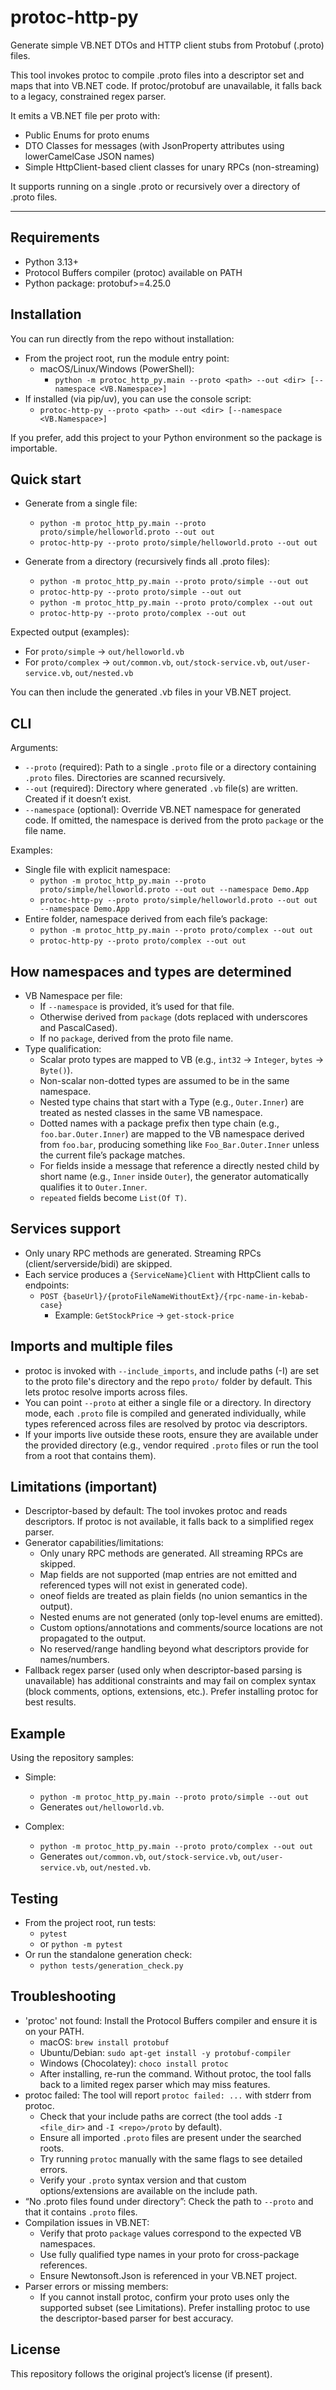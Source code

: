 # protoc-http-py

Generate simple VB.NET DTOs and HTTP client stubs from Protobuf (.proto) files.

This tool invokes protoc to compile .proto files into a descriptor set and maps that into VB.NET code. If protoc/protobuf are unavailable, it falls back to a legacy, constrained regex parser.

It emits a VB.NET file per proto with:
- Public Enums for proto enums
- DTO Classes for messages (with JsonProperty attributes using lowerCamelCase JSON names)
- Simple HttpClient-based client classes for unary RPCs (non-streaming)

It supports running on a single .proto or recursively over a directory of .proto files.

---

## Requirements
- Python 3.13+
- Protocol Buffers compiler (protoc) available on PATH
- Python package: protobuf>=4.25.0

## Installation
You can run directly from the repo without installation:

- From the project root, run the module entry point:
  - macOS/Linux/Windows (PowerShell):
    - `python -m protoc_http_py.main --proto <path> --out <dir> [--namespace <VB.Namespace>]`
- If installed (via pip/uv), you can use the console script:
  - `protoc-http-py --proto <path> --out <dir> [--namespace <VB.Namespace>]`

If you prefer, add this project to your Python environment so the package is importable.

## Quick start

- Generate from a single file:
  - `python -m protoc_http_py.main --proto proto/simple/helloworld.proto --out out`
  - `protoc-http-py --proto proto/simple/helloworld.proto --out out`

- Generate from a directory (recursively finds all .proto files):
  - `python -m protoc_http_py.main --proto proto/simple --out out`
  - `protoc-http-py --proto proto/simple --out out`
  - `python -m protoc_http_py.main --proto proto/complex --out out`
  - `protoc-http-py --proto proto/complex --out out`

Expected output (examples):
- For `proto/simple` → `out/helloworld.vb`
- For `proto/complex` → `out/common.vb`, `out/stock-service.vb`, `out/user-service.vb`, `out/nested.vb`

You can then include the generated .vb files in your VB.NET project.

## CLI

Arguments:
- `--proto` (required): Path to a single `.proto` file or a directory containing `.proto` files. Directories are scanned recursively.
- `--out` (required): Directory where generated `.vb` file(s) are written. Created if it doesn’t exist.
- `--namespace` (optional): Override VB.NET namespace for generated code. If omitted, the namespace is derived from the proto `package` or the file name.

Examples:
- Single file with explicit namespace:
  - `python -m protoc_http_py.main --proto proto/simple/helloworld.proto --out out --namespace Demo.App`
  - `protoc-http-py --proto proto/simple/helloworld.proto --out out --namespace Demo.App`
- Entire folder, namespace derived from each file’s package:
  - `python -m protoc_http_py.main --proto proto/complex --out out`
  - `protoc-http-py --proto proto/complex --out out`

## How namespaces and types are determined
- VB Namespace per file:
  - If `--namespace` is provided, it’s used for that file.
  - Otherwise derived from `package` (dots replaced with underscores and PascalCased).
  - If no `package`, derived from the proto file name.
- Type qualification:
  - Scalar proto types are mapped to VB (e.g., `int32` → `Integer`, `bytes` → `Byte()`).
  - Non-scalar non-dotted types are assumed to be in the same namespace.
  - Nested type chains that start with a Type (e.g., `Outer.Inner`) are treated as nested classes in the same VB namespace.
  - Dotted names with a package prefix then type chain (e.g., `foo.bar.Outer.Inner`) are mapped to the VB namespace derived from `foo.bar`, producing something like `Foo_Bar.Outer.Inner` unless the current file’s package matches.
  - For fields inside a message that reference a directly nested child by short name (e.g., `Inner` inside `Outer`), the generator automatically qualifies it to `Outer.Inner`.
  - `repeated` fields become `List(Of T)`.

## Services support
- Only unary RPC methods are generated. Streaming RPCs (client/serverside/bidi) are skipped.
- Each service produces a `{ServiceName}Client` with HttpClient calls to endpoints:
  - `POST {baseUrl}/{protoFileNameWithoutExt}/{rpc-name-in-kebab-case}`
    - Example: `GetStockPrice` -> `get-stock-price`

## Imports and multiple files
- protoc is invoked with `--include_imports`, and include paths (-I) are set to the proto file's directory and the repo `proto/` folder by default. This lets protoc resolve imports across files.
- You can point `--proto` at either a single file or a directory. In directory mode, each `.proto` file is compiled and generated individually, while types referenced across files are resolved by protoc via descriptors.
- If your imports live outside these roots, ensure they are available under the provided directory (e.g., vendor required `.proto` files or run the tool from a root that contains them).

## Limitations (important)
- Descriptor-based by default: The tool invokes protoc and reads descriptors. If protoc is not available, it falls back to a simplified regex parser.
- Generator capabilities/limitations:
  - Only unary RPC methods are generated. All streaming RPCs are skipped.
  - Map fields are not supported (map entries are not emitted and referenced types will not exist in generated code).
  - oneof fields are treated as plain fields (no union semantics in the output).
  - Nested enums are not generated (only top-level enums are emitted).
  - Custom options/annotations and comments/source locations are not propagated to the output.
  - No reserved/range handling beyond what descriptors provide for names/numbers.
- Fallback regex parser (used only when descriptor-based parsing is unavailable) has additional constraints and may fail on complex syntax (block comments, options, extensions, etc.). Prefer installing protoc for best results.

## Example
Using the repository samples:

- Simple:
  - `python -m protoc_http_py.main --proto proto/simple --out out`
  - Generates `out/helloworld.vb`.

- Complex:
  - `python -m protoc_http_py.main --proto proto/complex --out out`
  - Generates `out/common.vb`, `out/stock-service.vb`, `out/user-service.vb`, `out/nested.vb`.

## Testing
- From the project root, run tests:
  - `pytest`
  - or `python -m pytest`
- Or run the standalone generation check:
  - `python tests/generation_check.py`

## Troubleshooting
- 'protoc' not found: Install the Protocol Buffers compiler and ensure it is on your PATH.
  - macOS: `brew install protobuf`
  - Ubuntu/Debian: `sudo apt-get install -y protobuf-compiler`
  - Windows (Chocolatey): `choco install protoc`
  - After installing, re-run the command. Without protoc, the tool falls back to a limited regex parser which may miss features.
- protoc failed: The tool will report `protoc failed: ...` with stderr from protoc.
  - Check that your include paths are correct (the tool adds `-I <file_dir>` and `-I <repo>/proto` by default).
  - Ensure all imported `.proto` files are present under the searched roots.
  - Try running `protoc` manually with the same flags to see detailed errors.
  - Verify your `.proto` syntax version and that custom options/extensions are available on the include path.
- “No .proto files found under directory”: Check the path to `--proto` and that it contains `.proto` files.
- Compilation issues in VB.NET:
  - Verify that proto `package` values correspond to the expected VB namespaces.
  - Use fully qualified type names in your proto for cross-package references.
  - Ensure Newtonsoft.Json is referenced in your VB.NET project.
- Parser errors or missing members:
  - If you cannot install protoc, confirm your proto uses only the supported subset (see Limitations). Prefer installing protoc to use the descriptor-based parser for best accuracy.

## License
This repository follows the original project’s license (if present).